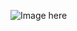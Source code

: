 ![Image here](https://settingmind.com/wp-content/uploads/90179635_294092438229521_2903290600327951159_n.jpg)
